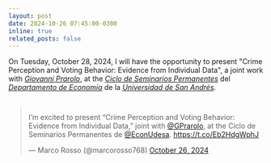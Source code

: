 ```yaml
---
layout: post
date: 2024-10-26 07:45:00-0300
inline: true
related_posts: false
---
```


On Tuesday, October 28, 2024, I will have the opportunity to present "Crime Perception and Voting Behavior: Evidence from Individual Data", a joint work with <i>[Giovanni Prarolo](https://sites.google.com/site/giovanniprarolo/)</i>, at the <i>[Ciclo de Seminarios Permanentes](https://udesa.edu.ar/departamento-de-economia/seminarios-y-actividades)</i> del <i>[Departamento de Economía](https://udesa.edu.ar/departamento-de-economia)</i> de la <i>[Universidad de San Andrés](https://udesa.edu.ar)</i>.

<div class="mt-2" style="display: flex; justify-content: center;">
  <blockquote class="twitter-tweet">
    <p lang="en" dir="ltr">
      I’m excited to present “Crime Perception and Voting Behavior: Evidence from Individual Data,” joint with 
      <a href="https://twitter.com/GPrarolo?ref_src=twsrc%5Etfw">@GPrarolo</a>, at the Ciclo de Seminarios Permanentes de 
      <a href="https://twitter.com/EconUdesa?ref_src=twsrc%5Etfw">@EconUdesa</a>.
      <a href="https://t.co/Eb2HdgWphJ">https://t.co/Eb2HdgWphJ</a>
    </p>&mdash; Marco Rosso (@marcorosso768) 
    <a href="https://twitter.com/marcorosso768/status/1850131040032997789?ref_src=twsrc%5Etfw">October 26, 2024</a>
  </blockquote>
  <script async src="https://platform.twitter.com/widgets.js" charset="utf-8"></script>
</div>
